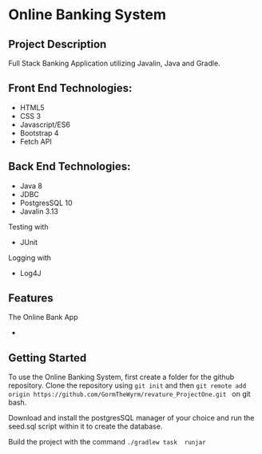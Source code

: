 # Online Banking System
## Project Description
Full Stack Banking Application utilizing Javalin, Java and Gradle. 

## Front End Technologies:  
 * HTML5
 * CSS 3
 * Javascript/ES6
 * Bootstrap 4
 * Fetch API

## Back End Technologies:  
 * Java 8
 * JDBC
 * PostgresSQL 10
 * Javalin 3.13

Testing with
 * JUnit

Logging with 
 * Log4J

## Features
The Online Bank App 

 * 


## Getting Started
To use the Online Banking System, first create a folder for the github repository.
Clone the repository using ``` git init ``` and then ```git remote add origin https://github.com/GormTheWyrm/revature_ProjectOne.git ``` on git bash. 

Download and install the postgresSQL manager of your choice and run the seed.sql script within it to create the database.


Build the project with the command ```./gradlew task  runjar```